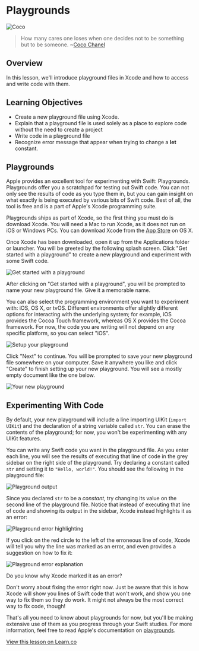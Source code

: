 # Playgrounds

![Coco](http://i.imgur.com/zSjSTbl.jpg?1)

> How many cares one loses when one decides not to be something but to be someone. ~[Coco Chanel](https://en.wikipedia.org/wiki/Coco_Chanel)

## Overview

In this lesson, we'll introduce playground files in Xcode and how to access and write code with them. 

## Learning Objectives

* Create a new playground file using Xcode.
* Explain that a playground file is used solely as a place to explore code without the need to create a project
* Write code in a playground file
* Recognize error message that appear when trying to change a **let** constant.

## Playgrounds

Apple provides an excellent tool for experimenting with Swift: Playgrounds. Playgrounds offer you a scratchpad for testing out Swift code. You can not only see the results of code as you type them in, but you can gain insight on what exactly is being executed by various bits of Swift code. Best of all, the tool is free and is a part of Apple's Xcode programming suite.

Playgrounds ships as part of Xcode, so the first thing you must do is download Xcode. You will need a Mac to run Xcode, as it does not run on iOS or Windows PCs. You can download Xcode from the [App Store](https://itunes.apple.com/us/app/xcode/id497799835?mt=12) on OS X.

Once Xcode has been downloaded, open it up from the Applications folder or launcher. You will be greeted by the following splash screen. Click "Get started with a playground" to create a new playground and experiment with some Swift code.

![Get started with a playground](http://i.imgur.com/escop73.png?1)

After clicking on "Get started with a playground", you will be prompted to name your new playground file. Give it a memorable name.

You can also select the programming environment you want to experiment with: iOS, OS X, or tvOS. Different environments offer slightly different options for interacting with the underlying system; for example, iOS provides the Cocoa Touch framework, whereas OS X provides the Cocoa framework. For now, the code you are writing will not depend on any specific platform, so you can select "iOS".

![Setup your playground](http://i.imgur.com/qPQuShZ.png?1)

Click "Next" to continue. You will be prompted to save your new playground file somewhere on your computer. Save it anywhere you like and click "Create" to finish setting up your new playground. You will see a mostly empty document like the one below.

![Your new playground](http://i.imgur.com/8V20fzA.png)

## Experimenting With Code

By default, your new playground will include a line importing UIKit (`import UIKit`) and the declaration of a string variable called `str`. You can erase the contents of the playground; for now, you won't be experimenting with any UIKit features.

You can write any Swift code you want in the playground file. As you enter each line, you will see the results of executing that line of code in the grey sidebar on the right side of the playground. Try declaring a constant called `str` and setting it to `"Hello, world!"`. You should see the following in the playground file:

![Playground output](http://i.imgur.com/NpXXewU.png)

Since you declared `str` to be a _constant_, try changing its value on the second line of the playground file. Notice that instead of executing that line of code and showing its output in the sidebar, Xcode instead highlights it as an error:

![Playground error highlighting](http://i.imgur.com/ZtBLLgu.png)

If you click on the red circle to the left of the erroneous line of code, Xcode will tell you why the line was marked as an error, and even provides a suggestion on how to fix it:

![Playground error explanation](http://i.imgur.com/OMOKtzV.png)

Do you know why Xcode marked it as an error?

Don't worry about fixing the error right now. Just be aware that this is how Xcode will show you lines of Swift code that won't work, and show you one way to fix them so they do work. It might not always be the most correct way to fix code, though!

That's all you need to know about playgrounds for now, but you'll be making extensive use of them as you progress through your Swift studies. For more information, feel free to read Apple's documentation on [playgrounds](https://developer.apple.com/library/ios/recipes/Playground_Help/Chapters/CreateAndEdit.html#//apple_ref/doc/uid/TP40015166-CH36-SW1).

<a href='https://learn.co/lessons/PlayGrounds' data-visibility='hidden'>View this lesson on Learn.co</a>
